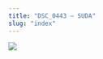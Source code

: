 ```yaml
---
title: "DSC_0443 – SUDA"
slug: "index"
---
```


[![](/wp-content/2015/05/DSC_0443-300x201.jpg)](/wp-content/2015/05/DSC_0443.jpg)